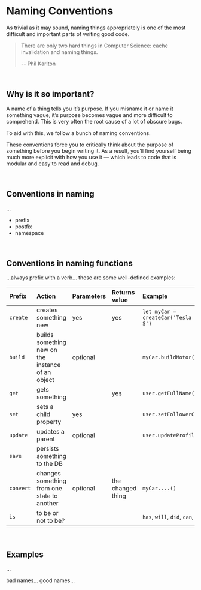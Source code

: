 # Naming Conventions

As trivial as it may sound, naming things appropriately is one of the most difficult and important parts of writing good code.

> There are only two hard things in Computer Science: cache invalidation and naming things.
>
> \-- Phil Karlton


<br />

## Why is it so important?

A name of a thing tells you it’s purpose. If you misname it or name it something vague, it’s purpose becomes vague and more difficult to comprehend. This is very often the root cause of a lot of obscure bugs.

To aid with this, we follow a bunch of naming conventions.

These conventions force you to critically think about the purpose of something before you begin writing it. As a result, you’ll find yourself being much more explicit with how you use it — which leads to code that is modular and easy to read and debug.


<br />

## Conventions in naming

...

- prefix
- postfix
- namespace


<br />

## Conventions in naming functions

...always prefix with a verb... these are some well-defined examples:


Prefix    | Action    | Parameters | Returns value  | Example   | Alternate prefixes
:---------|:----------|:-----------|:---------------|:----------|:---------------------
`create`  | creates something new | yes | yes | `let myCar = createCar('Tesla Model S')`
`build`   | builds something new on the instance of an object | optional | | `myCar.buildMotor()` | `setup`
`get`     | gets something | | yes | `user.getFullName()`
`set`     | sets a child property | yes | | `user.setFollowerCount(10)` | `increment`, `decrement`
`update`  | updates a parent | optional | | `user.updateProfilePhoto()` | `refresh`
`save`    | persists something to the DB
`convert` | changes something from one state to another | optional | the changed thing | `myCar....()`
`is` | to be or not to be? | | | `has`, `will`, `did`, `can`, `should`




<br />

## Examples

...

bad names... good names...

